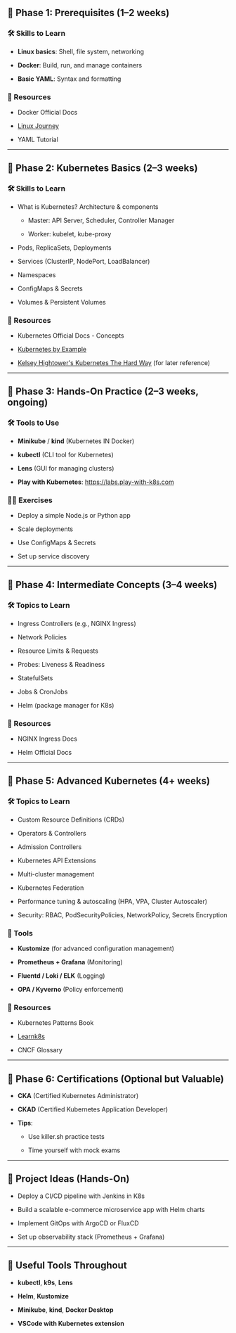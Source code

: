 ## 🧩 **Phase 1: Prerequisites (1–2 weeks)**

### 🛠️ Skills to Learn

- **Linux basics**: Shell, file system, networking
    
- **Docker**: Build, run, and manage containers
    
- **Basic YAML**: Syntax and formatting
    

### 🔗 Resources

- Docker Official Docs
    
- [Linux Journey](https://linuxjourney.com/)
    
- YAML Tutorial
    

---

## 🚀 **Phase 2: Kubernetes Basics (2–3 weeks)**

### 🛠️ Skills to Learn

- What is Kubernetes? Architecture & components
    
    - Master: API Server, Scheduler, Controller Manager
        
    - Worker: kubelet, kube-proxy
        
- Pods, ReplicaSets, Deployments
    
- Services (ClusterIP, NodePort, LoadBalancer)
    
- Namespaces
    
- ConfigMaps & Secrets
    
- Volumes & Persistent Volumes
    

### 🔗 Resources

- Kubernetes Official Docs - Concepts
    
- [Kubernetes by Example](https://kubernetesbyexample.com/)
    
- [Kelsey Hightower's Kubernetes The Hard Way](https://github.com/kelseyhightower/kubernetes-the-hard-way) (for later reference)
    

---

## 🧪 **Phase 3: Hands-On Practice (2–3 weeks, ongoing)**

### 🛠️ Tools to Use

- **Minikube** / **kind** (Kubernetes IN Docker)
    
- **kubectl** (CLI tool for Kubernetes)
    
- **Lens** (GUI for managing clusters)
    
- **Play with Kubernetes**: https://labs.play-with-k8s.com
    

### 🧑‍💻 Exercises

- Deploy a simple Node.js or Python app
    
- Scale deployments
    
- Use ConfigMaps & Secrets
    
- Set up service discovery
    

---

## 🔧 **Phase 4: Intermediate Concepts (3–4 weeks)**

### 🛠️ Topics to Learn

- Ingress Controllers (e.g., NGINX Ingress)
    
- Network Policies
    
- Resource Limits & Requests
    
- Probes: Liveness & Readiness
    
- StatefulSets
    
- Jobs & CronJobs
    
- Helm (package manager for K8s)
    

### 🔗 Resources

- NGINX Ingress Docs
    
- Helm Official Docs
    

---

## 🧱 **Phase 5: Advanced Kubernetes (4+ weeks)**

### 🛠️ Topics to Learn

- Custom Resource Definitions (CRDs)
    
- Operators & Controllers
    
- Admission Controllers
    
- Kubernetes API Extensions
    
- Multi-cluster management
    
- Kubernetes Federation
    
- Performance tuning & autoscaling (HPA, VPA, Cluster Autoscaler)
    
- Security: RBAC, PodSecurityPolicies, NetworkPolicy, Secrets Encryption
    

### 🔧 Tools

- **Kustomize** (for advanced configuration management)
    
- **Prometheus + Grafana** (Monitoring)
    
- **Fluentd / Loki / ELK** (Logging)
    
- **OPA / Kyverno** (Policy enforcement)
    

### 🔗 Resources

- Kubernetes Patterns Book
    
- [Learnk8s](https://learnk8s.io/)
    
- CNCF Glossary
    

---

## 🧠 **Phase 6: Certifications (Optional but Valuable)**

- **CKA** (Certified Kubernetes Administrator)
    
- **CKAD** (Certified Kubernetes Application Developer)
    
- **Tips**:
    
    - Use killer.sh practice tests
        
    - Time yourself with mock exams
        

---

## 🧪 Project Ideas (Hands-On)

- Deploy a CI/CD pipeline with Jenkins in K8s
    
- Build a scalable e-commerce microservice app with Helm charts
    
- Implement GitOps with ArgoCD or FluxCD
    
- Set up observability stack (Prometheus + Grafana)
    

---

## 🧰 Useful Tools Throughout

- **kubectl**, **k9s**, **Lens**
    
- **Helm**, **Kustomize**
    
- **Minikube**, **kind**, **Docker Desktop**
    
- **VSCode with Kubernetes extension**